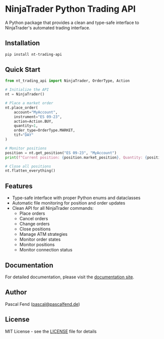 # NinjaTrader Python Trading API

A Python package that provides a clean and type-safe interface to NinjaTrader's automated trading interface.

## Installation

```bash
pip install nt-trading-api
```

## Quick Start

```python
from nt_trading_api import NinjaTrader, OrderType, Action

# Initialize the API
nt = NinjaTrader()

# Place a market order
nt.place_order(
    account="MyAccount",
    instrument="ES 09-23",
    action=Action.BUY,
    quantity=1,
    order_type=OrderType.MARKET,
    tif="DAY"
)

# Monitor positions
position = nt.get_position("ES 09-23", "MyAccount")
print(f"Current position: {position.market_position}, Quantity: {position.quantity}")

# Close all positions
nt.flatten_everything()
```

## Features

- Type-safe interface with proper Python enums and dataclasses
- Automatic file monitoring for position and order updates
- Clean API for all NinjaTrader commands:
  - Place orders
  - Cancel orders
  - Change orders
  - Close positions
  - Manage ATM strategies
  - Monitor order states
  - Monitor positions
  - Monitor connection status

## Documentation

For detailed documentation, please visit the [documentation site](https://your-docs-site.com).

## Author

Pascal Fend (pascal@pascalfend.de)

## License

MIT License - see the [LICENSE](LICENSE) file for details 